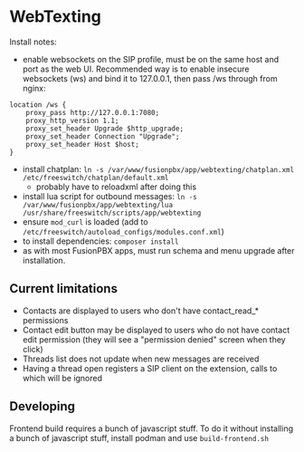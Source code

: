 # WebTexting

Install notes:
* enable websockets on the SIP profile, must be on the same host and port as the web UI. Recommended way is to enable insecure websockets (ws) and bind it to 127.0.0.1, then pass /ws through from nginx:
```
location /ws {
    proxy_pass http://127.0.0.1:7080;
    proxy_http_version 1.1;
    proxy_set_header Upgrade $http_upgrade;
    proxy_set_header Connection "Upgrade";
    proxy_set_header Host $host;
}
```
* install chatplan: `ln -s /var/www/fusionpbx/app/webtexting/chatplan.xml /etc/freeswitch/chatplan/default.xml`
  * probably have to reloadxml after doing this
* install lua script for outbound messages: `ln -s /var/www/fusionpbx/app/webtexting/lua /usr/share/freeswitch/scripts/app/webtexting`
* ensure `mod_curl` is loaded (add to `/etc/freeswitch/autoload_configs/modules.conf.xml`)
* to install dependencies: `composer install`
* as with most FusionPBX apps, must run schema and menu upgrade after installation.

## Current limitations
* Contacts are displayed to users who don't have contact_read_* permissions
* Contact edit button may be displayed to users who do not have contact edit permission (they will see a "permission denied" screen when they click)
* Threads list does not update when new messages are received
* Having a thread open registers a SIP client on the extension, calls to which will be ignored


## Developing
Frontend build requires a bunch of javascript stuff. To do it without installing a bunch of javascript stuff, install podman and use `build-frontend.sh`

